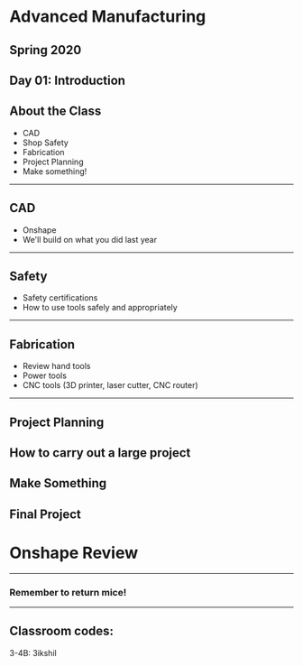 # Advanced Manufacturing

## Spring 2020

Day 01: Introduction
---
## About the Class

* CAD
* Shop Safety
* Fabrication
* Project Planning
* Make something!
---
## CAD

* Onshape
* We'll build on what you did last year
---
## Safety

* Safety certifications
* How to use tools safely and appropriately
---
## Fabrication

* Review hand tools
* Power tools
* CNC tools (3D printer, laser cutter, CNC router)
---
## Project Planning

How to carry out a large project
---
## Make Something

Final Project
---
# Onshape Review
---
### Remember to return mice!
---
## Classroom codes:

3-4B: 3ikshil